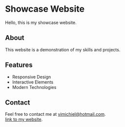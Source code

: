 # Showcase Website

Hello, this is my showcase website.

## About

This website is a demonstration of my skills and projects.

## Features

- Responsive Design
- Interactive Elements
- Modern Technologies

## Contact

Feel free to contact me at [vimichiel@hotmail.com](mailto:vimichiel@hotmail.com).  
[link to my website](https://vonsacker.github.io/showcase/).